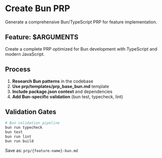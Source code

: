 # Create Bun PRP

Generate a comprehensive Bun/TypeScript PRP for feature implementation.

## Feature: $ARGUMENTS

Create a complete PRP optimized for Bun development with TypeScript and modern JavaScript.

## Process

1. **Research Bun patterns** in the codebase
2. **Use prp/templates/prp_base_bun.md** template
3. **Include package.json context** and dependencies
4. **Add Bun-specific validation** (bun test, typecheck, lint)

## Validation Gates

```bash
# Bun validation pipeline
bun run typecheck
bun test
bun run lint
bun run build
```

Save as: `prp/{feature-name}-bun.md`